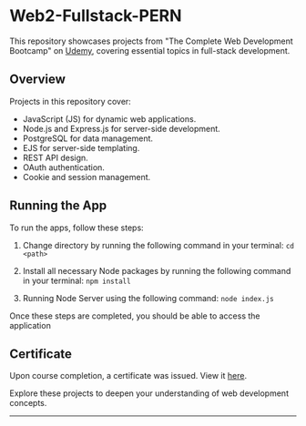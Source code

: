 # Web2-Fullstack-PERN

This repository showcases projects from "The Complete Web Development Bootcamp" on [Udemy](https://www.udemy.com/course/the-complete-web-development-bootcamp), covering essential topics in full-stack development.

## Overview

Projects in this repository cover:
- JavaScript (JS) for dynamic web applications.
- Node.js and Express.js for server-side development.
- PostgreSQL for data management.
- EJS for server-side templating.
- REST API design.
- OAuth authentication.
- Cookie and session management.

## Running the App

To run the apps, follow these steps:

1. Change directory by running the following command in your terminal:
`cd <path>`

2. Install all necessary Node packages by running the following command in your terminal:
`npm install`

3. Running Node Server using the following command:
`node index.js`

Once these steps are completed, you should be able to access the application

## Certificate

Upon course completion, a certificate was issued. View it [here](https://github.com/FelixMairamhof/WebDevCourse/files/15177071/WebDevCourse.pdf).

Explore these projects to deepen your understanding of web development concepts.

---


